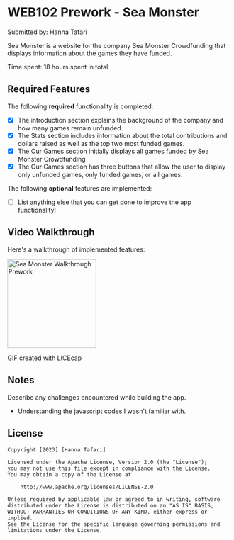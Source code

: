 # WEB102 Prework - Sea Monster

Submitted by: Hanna Tafari

Sea Monster is a website for the company Sea Monster Crowdfunding that displays information about the games they have funded.

Time spent: 18 hours spent in total

## Required Features

The following **required** functionality is completed:

* [x] The introduction section explains the background of the company and how many games remain unfunded.
* [x] The Stats section includes information about the total contributions and dollars raised as well as the top two most funded games.
* [x] The Our Games section initially displays all games funded by Sea Monster Crowdfunding
* [x] The Our Games section has three buttons that allow the user to display only unfunded games, only funded games, or all games.

The following **optional** features are implemented:

* [ ] List anything else that you can get done to improve the app functionality!

## Video Walkthrough

Here's a walkthrough of implemented features:

<img src='Sea Monster Walkthrough Prework.gif' title='Sea Monster Walkthrough Prework' width='200' />

<!-- Replace this with whatever GIF tool you used! -->
GIF created with LICEcap

## Notes

Describe any challenges encountered while building the app.
- Understanding the javascript codes I wasn't familiar with.

## License

    Copyright [2023] [Hanna Tafari]

    Licensed under the Apache License, Version 2.0 (the "License");
    you may not use this file except in compliance with the License.
    You may obtain a copy of the License at

        http://www.apache.org/licenses/LICENSE-2.0

    Unless required by applicable law or agreed to in writing, software
    distributed under the License is distributed on an "AS IS" BASIS,
    WITHOUT WARRANTIES OR CONDITIONS OF ANY KIND, either express or implied.
    See the License for the specific language governing permissions and
    limitations under the License.
